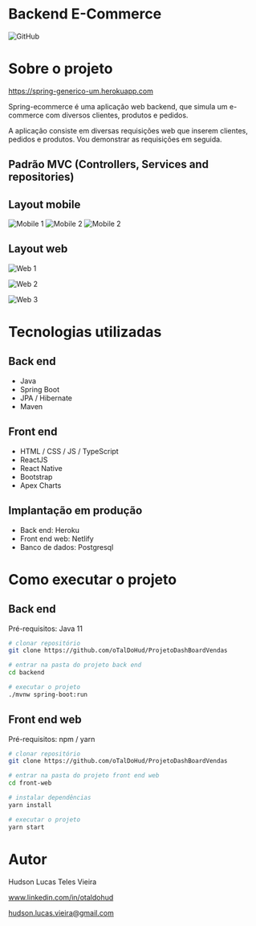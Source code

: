 # Backend E-Commerce
![GitHub](https://img.shields.io/github/license/oTalDoHud/ProjetoDashBoardVendas)

# Sobre o projeto

https://spring-generico-um.herokuapp.com

Spring-ecommerce é uma aplicação web backend, que simula um e-commerce com diversos clientes, produtos e pedidos.

A aplicação consiste em diversas requisições web que inserem clientes, pedidos e produtos. Vou demonstrar as requisições em seguida.

## Padrão MVC (Controllers, Services and repositories)

## Layout mobile
![Mobile 1](https://github.com/oTalDoHud/ProjetoDashBoardVendas/blob/master/Assets/mobile1.png) ![Mobile 2](https://github.com/oTalDoHud/ProjetoDashBoardVendas/blob/master/Assets/mobile2.png) ![Mobile 2](https://github.com/oTalDoHud/ProjetoDashBoardVendas/blob/master/Assets/mobile3.png)

## Layout web
![Web 1](https://github.com/oTalDoHud/ProjetoDashBoardVendas/blob/master/Assets/web1.png)

![Web 2](https://github.com/oTalDoHud/ProjetoDashBoardVendas/blob/master/Assets/web2.png)

![Web 3](https://github.com/oTalDoHud/ProjetoDashBoardVendas/blob/master/Assets/web3.png)

# Tecnologias utilizadas
## Back end
- Java
- Spring Boot
- JPA / Hibernate
- Maven
## Front end
- HTML / CSS / JS / TypeScript
- ReactJS
- React Native
- Bootstrap
- Apex Charts
## Implantação em produção
- Back end: Heroku
- Front end web: Netlify
- Banco de dados: Postgresql

# Como executar o projeto

## Back end
Pré-requisitos: Java 11

```bash
# clonar repositório
git clone https://github.com/oTalDoHud/ProjetoDashBoardVendas

# entrar na pasta do projeto back end
cd backend

# executar o projeto
./mvnw spring-boot:run
```

## Front end web
Pré-requisitos: npm / yarn

```bash
# clonar repositório
git clone https://github.com/oTalDoHud/ProjetoDashBoardVendas

# entrar na pasta do projeto front end web
cd front-web

# instalar dependências
yarn install

# executar o projeto
yarn start
```

# Autor

Hudson Lucas Teles Vieira

www.linkedin.com/in/otaldohud

hudson.lucas.vieira@gmail.com
